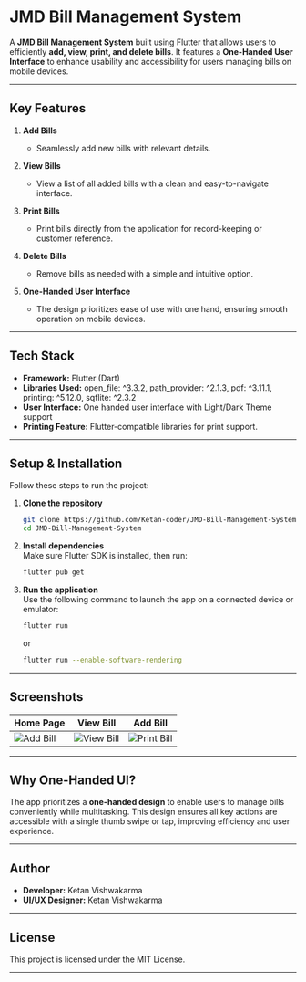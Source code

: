 # **JMD Bill Management System**  

A **JMD Bill Management System** built using Flutter that allows users to efficiently **add, view, print, and delete bills**. It features a **One-Handed User Interface** to enhance usability and accessibility for users managing bills on mobile devices.  

---

## **Key Features**  

1. **Add Bills**  
   - Seamlessly add new bills with relevant details.  

2. **View Bills**  
   - View a list of all added bills with a clean and easy-to-navigate interface.  

3. **Print Bills**  
   - Print bills directly from the application for record-keeping or customer reference.  

4. **Delete Bills**  
   - Remove bills as needed with a simple and intuitive option.  

5. **One-Handed User Interface**  
   - The design prioritizes ease of use with one hand, ensuring smooth operation on mobile devices.  

---

## **Tech Stack**  

- **Framework:** Flutter (Dart)  
- **Libraries Used:** open_file: ^3.3.2, path_provider: ^2.1.3, pdf: ^3.11.1, printing: ^5.12.0, sqflite: ^2.3.2  
- **User Interface:** One handed user interface with Light/Dark Theme support
- **Printing Feature:** Flutter-compatible libraries for print support.  

---

## **Setup & Installation**  

Follow these steps to run the project:  

1. **Clone the repository**  
   ```bash  
   git clone https://github.com/Ketan-coder/JMD-Bill-Management-System.git  
   cd JMD-Bill-Management-System  
   ```  

2. **Install dependencies**  
   Make sure Flutter SDK is installed, then run:  
   ```bash  
   flutter pub get  
   ```  

3. **Run the application**  
   Use the following command to launch the app on a connected device or emulator:  
   ```bash  
   flutter run  
   ```  
   or
    ```bash  
   flutter run --enable-software-rendering
   ```
---

## **Screenshots**  

| **Home Page** | **View Bill** | **Add Bill** |  
|--------------|--------------|-----------------------|  
| ![Add Bill](screenshots/HomePage.png) | ![View Bill](screenshots/BillDetail.png) | ![Print Bill](screenshots/AddBill.png) |  

---

## **Why One-Handed UI?**  

The app prioritizes a **one-handed design** to enable users to manage bills conveniently while multitasking. This design ensures all key actions are accessible with a single thumb swipe or tap, improving efficiency and user experience.  

---

## **Author**  

- **Developer:** Ketan Vishwakarma
- **UI/UX Designer:** Ketan Vishwakarma

---

## **License**  

This project is licensed under the MIT License.  

---  

